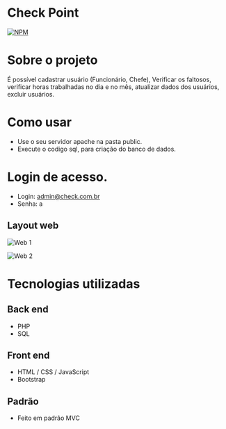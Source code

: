 # Check Point 
[![NPM](https://img.shields.io/npm/l/react)](https://github.com/matthew-sbrito/check_point/blob/main/LICENSE) 

# Sobre o projeto

É possível cadastrar usuário (Funcionário, Chefe), Verificar os faltosos, 
verificar horas trabalhadas no dia e no mês, atualizar dados dos 
usuários, excluir usuários.

# Como usar
- Use o seu servidor apache na pasta public.
- Execute o codigo sql, para criação do banco de dados.

# Login de acesso.
- Login: admin@check.com.br
- Senha: a 

## Layout web
![Web 1](https://github.com/matthew-sbrito/check_point/blob/main/public/assets/web1.PNG)

![Web 2](https://github.com/matthew-sbrito/check_point/blob/main/public/assets/web2.PNG)

# Tecnologias utilizadas
## Back end
- PHP
- SQL
## Front end
- HTML / CSS / JavaScript
- Bootstrap
## Padrão
- Feito em padrão MVC
